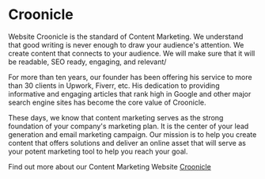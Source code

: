 # Croonicle
Website
Croonicle is the standard of Content Marketing. We understand that good writing is never enough to draw your audience's attention. We create content that connects to your audience. We will make sure that it will be readable, SEO ready, engaging, and relevant/

For more than ten years, our founder has been offering his service to more than 30 clients in Upwork, Fiverr, etc. His dedication to providing informative and engaging articles that rank high in Google and other major search engine sites has become the core value of Croonicle.

These days, we know that content marketing serves as the strong foundation of your company's marketing plan. It is the center of your lead generation and email marketing campaign. Our mission is to help you create content that offers solutions and deliver an online asset that will serve as your potent marketing tool to help you reach your goal.

Find out more about our Content Marketing Website
<a href="https://croonicle.com/">Croonicle</a></p>
